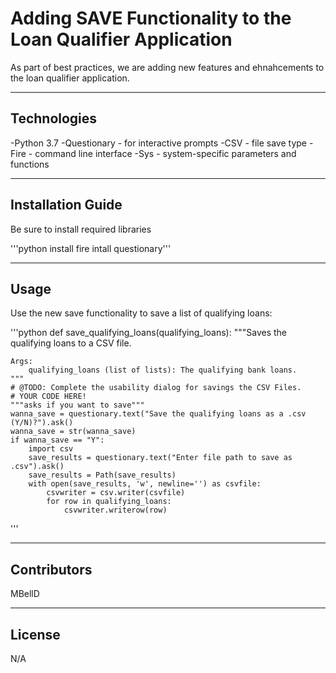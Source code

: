 # Adding SAVE Functionality to the Loan Qualifier Application

As part of best practices, we are adding new features and ehnahcements to the loan qualifier application.  

---

## Technologies

-Python 3.7
-Questionary - for interactive prompts
-CSV - file save type
-Fire - command line interface
-Sys - system-specific parameters and functions

---

## Installation Guide

Be sure to install required libraries

'''python
    install fire
    intall questionary'''

---

## Usage

Use the new save functionality to save a list of qualifying loans:

'''python
def save_qualifying_loans(qualifying_loans):
    """Saves the qualifying loans to a CSV file.

    Args:
        qualifying_loans (list of lists): The qualifying bank loans.
    """
    # @TODO: Complete the usability dialog for savings the CSV Files.
    # YOUR CODE HERE!
    """asks if you want to save"""
    wanna_save = questionary.text("Save the qualifying loans as a .csv (Y/N)?").ask()
    wanna_save = str(wanna_save)
    if wanna_save == "Y":
        import csv
        save_results = questionary.text("Enter file path to save as .csv").ask()
        save_results = Path(save_results)
        with open(save_results, 'w', newline='') as csvfile:
            csvwriter = csv.writer(csvfile)
            for row in qualifying_loans:
                csvwriter.writerow(row)
'''



---

## Contributors

MBellD

---

## License

N/A
